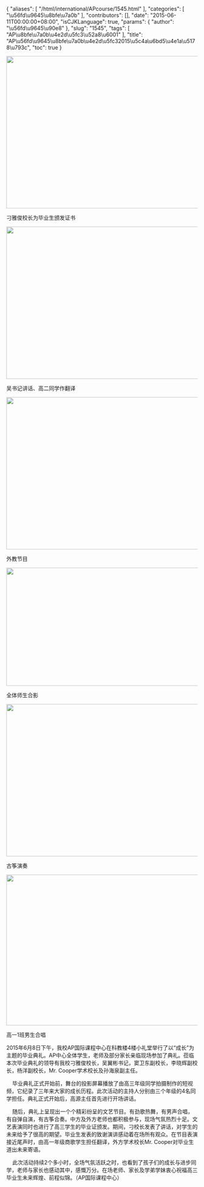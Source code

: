 {
    "aliases": [
        "/html/international/APcourse/1545.html"
    ],
    "categories": [
        "\u56fd\u9645\u8bfe\u7a0b"
    ],
    "contributors": [],
    "date": "2015-06-11T00:00:00+08:00",
    "isCJKLanguage": true,
    "params": {
        "author": "\u56fd\u9645\u90e8"
    },
    "slug": "1545",
    "tags": [
        "AP\u8bfe\u7a0b\u4e2d\u5fc3\u52a8\u6001"
    ],
    "title": "AP\u56fd\u9645\u8bfe\u7a0b\u4e2d\u5fc32015\u5c4a\u6bd5\u4e1a\u5178\u793c",
    "toc": true
}


<img
    src="https://cdn.tfls.online/mirror/full/690f325b157d78960acae84c8853aac695bd4101.jpg"
    style="display:block;margin-left:auto;margin-right:auto;"
    decoding="async"
    fetchpriority="auto"
    loading="lazy"
    height="401"
    width="600"
/>




刁雅俊校长为毕业生颁发证书





<img
    src="https://cdn.tfls.online/mirror/full/e339a8ad9c4b0e61ad5e2fe384745ded1fd95863.jpg"
    style="display:block;margin-left:auto;margin-right:auto;"
    decoding="async"
    fetchpriority="auto"
    loading="lazy"
    height="401"
    width="600"
/>




吴书记讲话、高二同学作翻译





<img
    src="https://cdn.tfls.online/mirror/full/8c0b28529066c8f4a8b3ce86356bb9bb24bac2b1.jpg"
    style="display:block;margin-left:auto;margin-right:auto;"
    decoding="async"
    fetchpriority="auto"
    loading="lazy"
    height="401"
    width="600"
/>




外教节目





<img
    src="https://cdn.tfls.online/mirror/full/002d7d816001699402680a3fa86abf4f5174ea5f.jpg"
    style="display:block;margin-left:auto;margin-right:auto;"
    decoding="async"
    fetchpriority="auto"
    loading="lazy"
    height="311"
    width="600"
/>




全体师生合影





<img
    src="https://cdn.tfls.online/mirror/full/0ee911a8681d4c94d3b40640e00ef095535b7e33.jpg"
    style="display:block;margin-left:auto;margin-right:auto;"
    decoding="async"
    fetchpriority="auto"
    loading="lazy"
    height="401"
    width="600"
/>




古筝演奏





<img
    src="https://cdn.tfls.online/mirror/full/d558b43e8bf2f4d62a73d1c1ea8880dca43a27a2.jpg"
    style="display:block;margin-left:auto;margin-right:auto;"
    decoding="async"
    fetchpriority="auto"
    loading="lazy"
    height="397"
    width="600"
/>




高一1班男生合唱




  





2015年6月8日下午，我校AP国际课程中心在科教楼4楼小礼堂举行了以“成长”为主题的毕业典礼。AP中心全体学生，老师及部分家长亲临现场参加了典礼。莅临本次毕业典礼的领导有我校刁雅俊校长，吴翼彬书记，窦卫东副校长，李晓辉副校长，杨洋副校长，Mr. Cooper学术校长及孙海泉副主任。




  
 毕业典礼正式开始前，舞台的投影屏幕播放了由高三年级同学拍摄制作的短视频，它纪录了三年来大家的成长历程。此次活动的主持人分别由三个年级的4名同学担任。典礼正式开始后，高源主任首先进行开场讲话。




  
 随后，典礼上呈现出一个个精彩纷呈的文艺节目。有劲歌热舞，有男声合唱，有自弹自演，有古筝合奏。中方及外方老师也都积极参与，现场气氛热烈十足。文艺表演同时也进行了高三学生的毕业证颁发。期间，刁校长发表了讲话，对学生的未来给予了很高的期望。毕业生发表的致谢演讲感动着在场所有观众。在节目表演接近尾声时，由高一年级商歌学生担任翻译，外方学术校长Mr. Cooper对毕业生道出未来寄语。 




  
 此次活动持续2个多小时，全场气氛活跃之时，也看到了孩子们的成长与进步同学，老师与家长也感动其中，感慨万分。在场老师、家长及学弟学妹衷心祝福高三毕业生未来辉煌、前程似锦。（AP国际课程中心）




  



